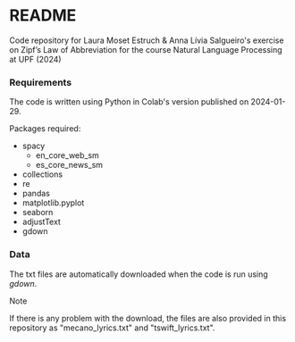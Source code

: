 # README

Code repository for Laura Moset Estruch & Anna Lívia Salgueiro's exercise on Zipf’s Law of Abbreviation for the course Natural Language Processing at UPF (2024)

### Requirements

The code is written using Python in Colab's version published on 2024-01-29.

Packages required:
* spacy
  * en_core_web_sm
  * es_core_news_sm
* collections
* re
* pandas
* matplotlib.pyplot
* seaborn
* adjustText
* gdown

### Data
The txt files are automatically downloaded when the code is run using _gdown_.
>[!NOTE]
>If there is any problem with the download, the files are also provided in this repository as "mecano_lyrics.txt" and "tswift_lyrics.txt".
